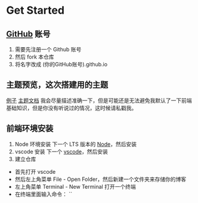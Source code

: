 # Get Started

## [GitHub](https://github.com/) 账号
1. 需要先注册一个 Github 账号
2. 然后 fork 本仓库
3. 将名字改成 (你的GitHub账号).github.io

## 主题预览，这次搭建用的主题
[例子](https://v2-vuepress-theme-gungnir.vercel.app/)
[主题文档](https://v2-vuepress-theme-gungnir.vercel.app/docs/)
我会尽量描述准确一下，但是可能还是无法避免我默认了一下前端基础知识，但是你没有听说过的情况，这时候请私戳我。

## 前端环境安装
1. Node 环境安装
下一个 LTS 版本的 [Node](https://nodejs.org/en/download/)，然后安装
2. vscode 安装
下一个 [vscode](https://code.visualstudio.com/)，然后安装
3. 建立仓库
- 首先打开 vscode
- 然后左上角菜单 File - Open Folder，然后新建一个文件夹来存储你的博客
- 左上角菜单 Terminal - New Terminal 打开一个终端
- 在终端里面输入命令： ``